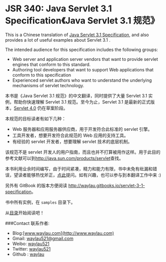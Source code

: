 # JSR 340: Java Servlet 3.1 Specification《Java Servlet 3.1 规范》

This is a Chinese translation of [Java Servlet 3.1 Specification](https://jcp.org/en/jsr/detail?id=340), and also provides a lot of useful examples about Servlet 3.1 .

The intended audience for this specification includes the following groups:

* Web server and application server vendors that want to provide servlet engines that conform to this standard.
* Authoring tool developers that want to support Web applications that conform to this specification
* Experienced servlet authors who want to understand the underlying mechanisms of servlet technology.

本书是《Java Servlet 3.1 规范》的中文翻译，同时提供了大量 Servlet 3.1 实例，帮助你快速理解 Servlet 3.1 规范。至今为止，Servlet 3.1 是最新的正式版本，[Servlet 4.0](https://jcp.org/en/jsr/detail?id=369) 仍在草案阶段。

本规范的目标读者有如下几种：

* Web 服务器和应用服务器供应商，用于开发符合此标准的 servlet 引擎。
* 工具开发者，想要开发符合此规范的 Web 应用的支持工具。
* 有经验的 servlet 开发者，想要理解 servlet 技术的底层机制。

该规范不是 servlet 开发人的用户指南，而且也并不打算被用作这样。用于此目的参考文献可以到<http://java.sun.com/products/servlet>查找。

本书利用业余时间编写，由于时间紧凑，精力和能力有限，书中未免有纰漏和错误，望读者能够热忱斧正，[点此](https://github.com/waylau/servlet-3.1-specification/issues)提问。如有兴趣，也可以参与到本翻译工作中来 :)

另外有 GitBook 的版本方便阅读 <http://waylau.gitbooks.io/servlet-3-1-specification>。

书中所有实例，在 `samples` 目录下。

从[目录](SUMMARY.md)开始阅读吧！

###Contact 联系作者:

* Blog:[www.waylau.com](http://www.waylau.com)
* Gmail: [waylau521@gmail.com](mailto:waylau521@gmail.com)
* Weibo: [waylau521](http://weibo.com/waylau521)
* Twitter: [waylau521](https://twitter.com/waylau521)
* Github : [waylau](https://github.com/waylau)
